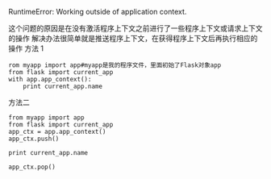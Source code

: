 RuntimeError: Working outside of application context.


这个问题的原因是在没有激活程序上下文之前进行了一些程序上下文或请求上下文的操作 
解决办法很简单就是推送程序上下文，在获得程序上下文后再执行相应的操作 
方法 1

```
rom myapp import app#myapp是我的程序文件，里面初始了Flask对象app
from flask import current_app
with app.app_context():
    print current_app.name
```
方法二
```
from myapp import app
from flask import current_app
app_ctx = app.app_context()
app_ctx.push()

print current_app.name

app_ctx.pop()
```